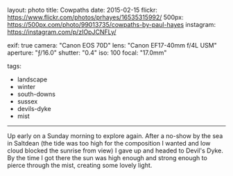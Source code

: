 layout: photo
title: Cowpaths
date: 2015-02-15
flickr: https://www.flickr.com/photos/prhayes/16535315992/
500px: https://500px.com/photo/99013735/cowpaths-by-paul-hayes
instagram: https://instagram.com/p/zIOpJCNFLy/

exif: true
camera: "Canon EOS 70D"
lens: "Canon EF17-40mm f/4L USM"
aperture: "ƒ/16.0"
shutter: "0.4"
iso: 100
focal: "17.0mm"

tags:
  - landscape
  - winter
  - south-downs
  - sussex
  - devils-dyke
  - mist
---

Up early on a Sunday morning to explore again. After a no-show by the sea in Saltdean (the tide was too high for the composition I wanted and low cloud blocked the sunrise from view) I gave up and headed to Devil's Dyke. By the time I got there the sun was high enough and strong enough to pierce through the mist, creating some lovely light.
